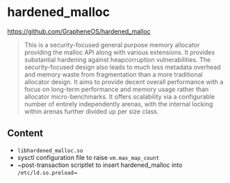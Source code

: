 hardened_malloc
===============

https://github.com/GrapheneOS/hardened_malloc

> This is a security-focused general purpose memory allocator providing the
> malloc API along with various extensions. It provides substantial hardening
> against heapcorruption vulnerabilities. The security-focused design also leads
> to much less metadata overhead and memory waste from fragmentation than a more
> traditional allocator design. It aims to provide decent overall performance
> with a focus on long-term performance and memory usage rather than allocator
> micro-benchmarks. It offers scalability via a configurable number of entirely
> independently arenas, with the internal locking within arenas further divided
> up per size class.

Content
-------

- `libhardened_malloc.so`
- sysctl configuration file to raise `vm.max_map_count`
- ~post-transaction scriptlet to insert hardened_malloc into `/etc/ld.so.preload`~
